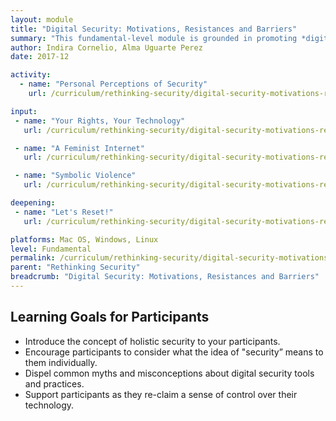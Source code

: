 ```yaml
---
layout: module
title: "Digital Security: Motivations, Resistances and Barriers"
summary: "This fundamental-level module is grounded in promoting *digital autonomy* - the idea that tools and technology don’t have magic superpowers over us, and that *we* are the ones who decide what we give them access to. By empowering participants to develop a personalized understanding of digital security concepts, they come away equipped with the information they need to make their own decisions about which tools and practices are best for them."
author: Indira Cornelio, Alma Uguarte Perez
date: 2017-12

activity:
  - name: "Personal Perceptions of Security"
    url: /curriculum/rethinking-security/digital-security-motivations-resistances-and-barriers/activity-discussion/personal-perceptions-of-security/

input:
 - name: "Your Rights, Your Technology"
   url: /curriculum/rethinking-security/digital-security-motivations-resistances-and-barriers/input/your-rights-your-technology/

 - name: "A Feminist Internet"
   url: /curriculum/rethinking-security/digital-security-motivations-resistances-and-barriers/input/a-feminist-internet/

 - name: "Symbolic Violence"
   url: /curriculum/rethinking-security/digital-security-motivations-resistances-and-barriers/input/symbolic-violence/

deepening:
 - name: "Let's Reset!"
   url: /curriculum/rethinking-security/digital-security-motivations-resistances-and-barriers/deepening/lets-reset/

platforms: Mac OS, Windows, Linux
level: Fundamental
permalink: /curriculum/rethinking-security/digital-security-motivations-resistances-and-barriers/
parent: "Rethinking Security"
breadcrumb: "Digital Security: Motivations, Resistances and Barriers"
---
```

## Learning Goals for Participants
  - Introduce the concept of holistic security to your participants.
  - Encourage participants to consider what the idea of "security” means to them individually.
  - Dispel common myths and misconceptions about digital security tools and practices.
  - Support participants as they re-claim a sense of control over their technology.

